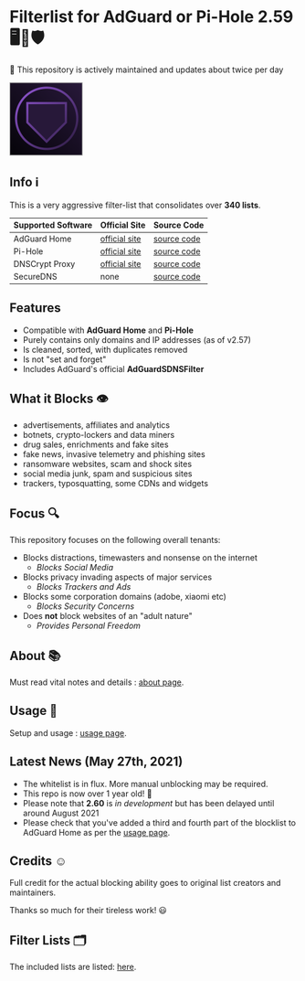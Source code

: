 # Filterlist for AdGuard or Pi-Hole 2.59 🖥💟🛡

💚 This repository is actively maintained and updates about twice per day

![Logo](https://raw.githubusercontent.com/hl2guide/Filterlist-for-AdGuard/master/Screenshots/Logo_AG.png)

## Info ℹ

This is a very aggressive filter-list that consolidates over __340 lists__.

| Supported Software | Official Site | Source Code |
|--|--|--|
| AdGuard Home | [official site](https://adguard.com/en/adguard-home/overview.html) | [source code](https://github.com/AdguardTeam/AdguardHome) |
| Pi-Hole | [official site](https://pi-hole.net) | [source code](https://github.com/pi-hole/pi-hole) |
| DNSCrypt Proxy | [official site](https://dnscrypt.info)  | [source code](https://github.com/DNSCrypt/dnscrypt-proxy) |
| SecureDNS | none | [source code](https://github.com/Texnomic/SecureDNS) |

## Features

* Compatible with __AdGuard Home__ and __Pi-Hole__
* Purely contains only domains and IP addresses (as of v2.57)
* Is cleaned, sorted, with duplicates removed
* Is not "set and forget"
* Includes AdGuard's official **AdGuardSDNSFilter**

## What it Blocks 👁‍

* advertisements, affiliates and analytics
* botnets, crypto-lockers and data miners
* drug sales, enrichments and fake sites
* fake news, invasive telemetry and phishing sites
* ransomware websites, scam and shock sites
* social media junk, spam and suspicious sites
* trackers, typosquatting, some CDNs and widgets

## Focus 🔍

This repository focuses on the following overall tenants:

* Blocks distractions, timewasters and nonsense on the internet
    * _Blocks Social Media_
* Blocks privacy invading aspects of major services
    * _Blocks Trackers and Ads_
* Blocks some corporation domains (adobe, xiaomi etc)
    * _Blocks Security Concerns_
* Does __not__ block websites of an "adult nature"
    * _Provides Personal Freedom_

## About 📚

Must read vital notes and details :
[about page](https://github.com/hl2guide/Filterlist-for-AdGuard/blob/master/ABOUT.md).

## Usage 📐

Setup and usage :
[usage page](https://github.com/hl2guide/Filterlist-for-AdGuard/blob/master/USAGE.md).

## Latest News (May 27th, 2021)

* The whitelist is in flux. More manual unblocking may be required.
* This repo is now over 1 year old! 🎉
* Please note that __2.60__ is _in development_ but has been delayed until around August 2021
* Please check that you've added a third and fourth part of the blocklist to AdGuard Home as per the
[usage page](https://github.com/hl2guide/Filterlist-for-AdGuard/blob/master/USAGE.md).

## Credits ☺️

Full credit for the actual blocking ability goes to original list creators and maintainers.

Thanks so much for their tireless work! 😃

## Filter Lists 🗂️

The included lists are listed:
[here](https://raw.githubusercontent.com/hl2guide/Filterlist-for-AdGuard/master/filter_list_URLs.txt).
